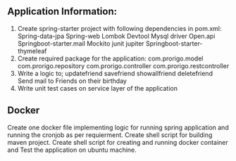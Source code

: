 Application Information:
------------------------
1. Create spring-starter project with following dependencies in pom.xml:
Spring-data-jpa
Spring-web
Lombok
Devtool
Mysql driver
Open.api
Springboot-starter.mail
Mockito junit jupiter
Springboot-starter-thymeleaf
2. Create required package for the application:
com.prorigo.model
com.prorigo.repository
com.prorigo.controller
com.prorigo.restcontroller
3. Write a logic to;
   updatefriend
   savefriend
   showallfriend
   deletefriend
   Send mail to Friends on their birthday
4. Write unit test cases on service layer of the application

Docker
--------
Create one docker file implementing logic for running spring application and
running the cronjob as per requierment.
Create shell script for building maven project.
Create shell script for creating and running docker container and
Test the application on ubuntu machine.

